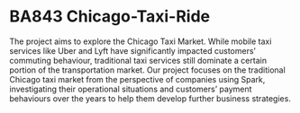 # BA843 Chicago-Taxi-Ride


The project aims to explore the Chicago Taxi Market. While mobile taxi services like Uber and Lyft have significantly impacted customers’ commuting behaviour, traditional taxi services still dominate a certain portion of the transportation market. Our project focuses on the traditional Chicago taxi market from the perspective of companies using Spark, investigating their operational situations and customers’ payment behaviours over the years to help them develop further business strategies.
